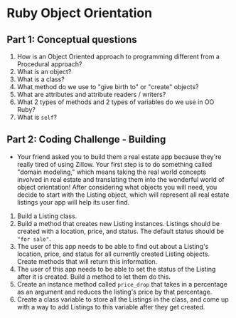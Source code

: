 # Ruby Object Orientation

## Part 1: Conceptual questions
1. How is an Object Oriented approach to programming different from a Procedural approach?
2. What is an object?
3. What is a class?
4. What method do we use to "give birth to" or "create" objects?
5. What are attributes and attribute readers / writers?
6. What 2 types of methods and 2 types of variables do we use in OO Ruby?
7. What is `self`?

## Part 2: Coding Challenge - Building
* Your friend asked you to build them a real estate app because they're really tired of using Zillow. Your first step is to do something called "domain modeling," which means taking the real world concepts involved in real estate and translating them into the wonderful world of object orientation! After considering what objects you will need, you decide to start with the Listing object, which will represent all real estate listings your app will help its user find.
1. Build a Listing class.
2. Build a method that creates new Listing instances. Listings should be created with a location, price, and status. The default status should be `"for sale"`.
3. The user of this app needs to be able to find out about a Listing's location, price, and status for all currently created Listing objects. Create methods that will return this information.
4. The user of this app needs to be able to set the status of the Listing after it is created. Build a method to let them do this.
5. Create an instance method called `price_drop` that takes in a percentage as an argument and reduces the listing's price by that percentage.
6. Create a class variable to store all the Listings in the class, and come up with a way to add Listings to this variable after they get created.